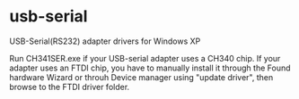 # usb-serial
USB-Serial(RS232) adapter drivers for Windows XP

Run CH341SER.exe if your USB-serial adapter uses a CH340 chip.
If your adapter uses an FTDI chip, you have to manually install it through the Found hardware Wizard or throuh Device manager using "update driver", then browse to the FTDI driver folder.
